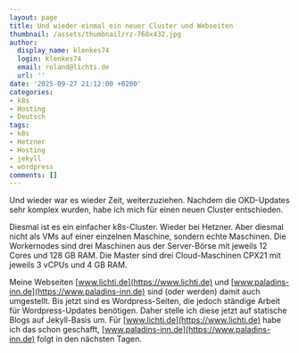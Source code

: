 ```yaml
---
layout: page
title: Und wieder einmal ein neuer Cluster und Webseiten
thumbnail: /assets/thumbnail/rz-768x432.jpg
author:
  display_name: klenkes74
  login: klenkes74
  email: roland@lichti.de
  url: ''
date: '2025-09-27 21:12:00 +0200'
categories:
- k8s
- Hosting
- Deutsch
tags:
- k8s
- Hetzner
- Hosting
- jekyll
- wordpress
comments: []
---
```

Und wieder war es wieder Zeit, weiterzuziehen. Nachdem die OKD-Updates sehr komplex wurden, habe ich mich für einen neuen Cluster entschieden.

Diesmal ist es ein einfacher k8s-Cluster. 
Wieder bei Hetzner.
Aber diesmal nicht als VMs auf einer einzelnen Maschine, sondern echte Maschinen.
Die Workernodes sind drei Maschinen aus der Server-Börse mit jeweils 12 Cores und 128 GB RAM.
Die Master sind drei Cloud-Maschinen CPX21 mit jeweils 3 vCPUs und 4 GB RAM.

Meine Webseiten [www.lichti.de](https://www.lichti.de) und [www.paladins-inn.de](https://www.paladins-inn.de) sind (oder werden) damit auch umgestellt.
Bis jetzt sind es Wordpress-Seiten, die jedoch ständige Arbeit für Wordpress-Updates benötigen.
Daher stelle ich diese jetzt auf statische Blogs auf Jekyll-Basis um.
Für [www.lichti.de](https://www.lichti.de) habe ich das schon geschafft, [www.paladins-inn.de](https://www.paladins-inn.de) folgt in den nächsten Tagen.